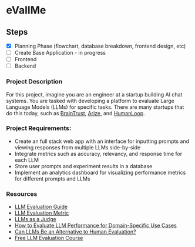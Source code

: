 ﻿# eVallMe

## Steps
- [x] Planning Phase (flowchart, database breakdown, frontend design, etc)
- [ ] Create Base Application - in progress
- [ ] Frontend
- [ ] Backend

### Project Description

For this project, imagine you are an engineer at a startup building AI chat systems. You are tasked with developing a platform to evaluate Large Language Models (LLMs) for specific tasks. There are many startups that do this today, such as [BrainTrust](https://www.braintrust.dev/), [Arize](https://arize.com/), and [HumanLoop](https://humanloop.com/).

### Project Requirements:

- Create an full stack web app with an interface for inputting prompts and viewing responses from multiple LLMs side-by-side
- Integrate metrics such as accuracy, relevancy, and response time for each LLM
- Store user prompts and experiment results in a database
- Implement an analytics dashboard for visualizing performance metrics for different prompts and LLMs

### Resources

- [LLM Evaluation Guide](https://www.superannotate.com/blog/llm-evaluation-guide)
- [LLM Evaluation Metric](https://www.confident-ai.com/blog/llm-evaluation-metrics-everything-you-need-for-llm-evaluation)
- [LLMs as a Judge](https://arize.com/blog-course/llm-evaluation-the-definitive-guide/)
- [How to Evaluate LLM Performance for Domain-Specific Use Cases](https://www.youtube.com/watch?v=ZHjulqB-4A0)
- [Can LLMs Be an Alternative to Human Evaluation?](https://aclanthology.org/2023.acl-long.870.pdf)
- [Free LLM Evaluation Course](https://www.comet.com/site/llm-course/?utm_source=twitter&utm_campaign=course-oct24&twclid=23lq87blnd26e0rh1z8ki7z7c8)

